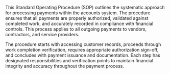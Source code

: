 This Standard Operating Procedure (SOP) outlines the systematic approach for processing payments within the accounts system. The procedure ensures that all payments are properly authorized, validated against completed work, and accurately recorded in compliance with financial controls. This process applies to all outgoing payments to vendors, contractors, and service providers.

The procedure starts with accessing customer records, proceeds through work completion verification, requires appropriate authorization sign-off, and concludes with payment issuance and documentation. Each step has designated responsibilities and verification points to maintain financial integrity and accuracy throughout the payment process. 